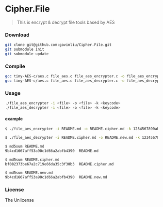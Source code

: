 # Cipher.File

> This is encrypt & decrypt file tools based by AES

### Download

```bash
git clone git@github.com:gavinliu/Cipher.File.git
git submodule init
git submodule update
```

### Compile

```bash
gcc tiny-AES-c/aes.c file_aes.c file_aes_encrypter.c -o file_aes_encrypter
gcc tiny-AES-c/aes.c file_aes.c file_aes_decrypter.c -o file_aes_decrypter
```

### Usage

```bash
./file_aes_encrypter -i <file> -o <file> -k <keycode>
./file_aes_decrypter -i <file> -o <file> -k <keycode>
```

#### example

```bash
$ ./file_aes_encrypter -i README.md -o README.cipher.md -k 1234567890abcdef
```

```bash
$ ./file_aes_decrypter -i README.cipher.md -o README.new.md -k 1234567890abcdef
```

```bash
$ md5sum README.md
9b4cd1667aff53a90c1d66a2abfb4390  README.md

$ md5sum README.cipher.md
bf082373be67a2c719e66da35c3f30b3  README.cipher.md

$ md5sum README.new.md
9b4cd1667aff53a90c1d66a2abfb4390  README.new.md
```

### License

The Unlicense
